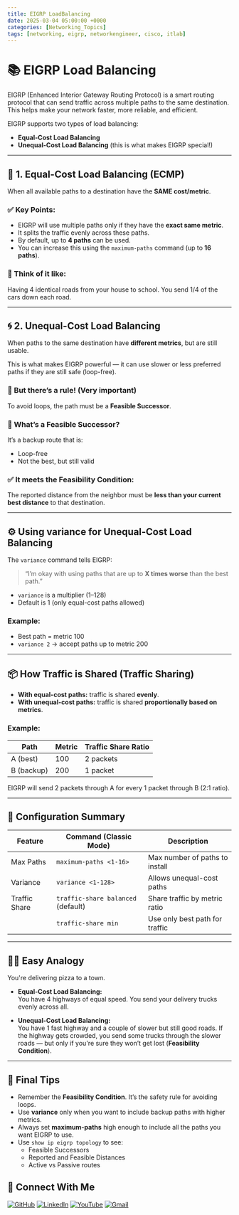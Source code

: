 ```yaml
---
title: EIGRP LoadBalancing
date: 2025-03-04 05:00:00 +0000
categories: [Networking_Topics]
tags: [networking, eigrp, networkengineer, cisco, itlab]
---
```


# 📚 EIGRP Load Balancing

EIGRP (Enhanced Interior Gateway Routing Protocol) is a smart routing protocol that can send traffic across multiple paths to the same destination. This helps make your network faster, more reliable, and efficient.

EIGRP supports two types of load balancing:

- **Equal-Cost Load Balancing**
- **Unequal-Cost Load Balancing** (this is what makes EIGRP special!)

---

## 🔁 1. Equal-Cost Load Balancing (ECMP)

When all available paths to a destination have the **SAME cost/metric**.

### ✅ Key Points:
- EIGRP will use multiple paths only if they have the **exact same metric**.
- It splits the traffic evenly across these paths.
- By default, up to **4 paths** can be used.
- You can increase this using the `maximum-paths` command (up to **16 paths**).

### 🧠 Think of it like:
Having 4 identical roads from your house to school. You send 1/4 of the cars down each road.

---

## 🌀 2. Unequal-Cost Load Balancing

When paths to the same destination have **different metrics**, but are still usable.

This is what makes EIGRP powerful — it can use slower or less preferred paths if they are still safe (loop-free).

### 🚨 But there’s a rule! (Very important)

To avoid loops, the path must be a **Feasible Successor**.

### 🔐 What’s a Feasible Successor?

It’s a backup route that is:
- Loop-free
- Not the best, but still valid

### ✅ It meets the Feasibility Condition:

The reported distance from the neighbor must be **less than your current best distance** to that destination.

---

## ⚙️ Using variance for Unequal-Cost Load Balancing

The `variance` command tells EIGRP:

> “I’m okay with using paths that are up to **X times worse** than the best path.”

- `variance` is a multiplier (1–128)
- Default is 1 (only equal-cost paths allowed)

### Example:

- Best path = metric 100
- `variance 2` → accept paths up to metric 200

---

## 📦 How Traffic is Shared (Traffic Sharing)

- **With equal-cost paths:** traffic is shared **evenly**.
- **With unequal-cost paths:** traffic is shared **proportionally based on metrics**.

### Example:

| Path | Metric | Traffic Share Ratio |
|-------|--------|---------------------|
| A (best) | 100    | 2 packets            |
| B (backup) | 200    | 1 packet             |

EIGRP will send 2 packets through A for every 1 packet through B (2:1 ratio).

---

## 🧰 Configuration Summary

| Feature         | Command (Classic Mode)         | Description                          |
|-----------------|-------------------------------|------------------------------------|
| Max Paths       | `maximum-paths <1-16>`         | Max number of paths to install     |
| Variance        | `variance <1-128>`             | Allows unequal-cost paths           |
| Traffic Share   | `traffic-share balanced` (default) | Share traffic by metric ratio  |
|                 | `traffic-share min`            | Use only best path for traffic      |

---

## 👨‍🏫 Easy Analogy

You're delivering pizza to a town.

- **Equal-Cost Load Balancing:**  
  You have 4 highways of equal speed. You send your delivery trucks evenly across all.

- **Unequal-Cost Load Balancing:**  
  You have 1 fast highway and a couple of slower but still good roads. If the highway gets crowded, you send some trucks through the slower roads — but only if you're sure they won’t get lost (**Feasibility Condition**).

---

## 🧠 Final Tips

- Remember the **Feasibility Condition**. It’s the safety rule for avoiding loops.
- Use **variance** only when you want to include backup paths with higher metrics.
- Always set **maximum-paths** high enough to include all the paths you want EIGRP to use.
- Use `show ip eigrp topology` to see:
  - Feasible Successors
  - Reported and Feasible Distances
  - Active vs Passive routes


## 🙌 Connect With Me

[![GitHub](https://img.shields.io/badge/GitHub-Profile-black?style=for-the-badge&logo=github)](https://github.com/Ntwork-Beginner)
[![LinkedIn](https://img.shields.io/badge/LinkedIn-Connect-blue?style=for-the-badge&logo=linkedin)](https://www.linkedin.com/in/ntworkbeginner/)
[![YouTube](https://img.shields.io/badge/YouTube-Subscribe-red?style=for-the-badge&logo=youtube)](https://www.youtube.com/@Ntwork_Beginner)
[![Gmail](https://img.shields.io/badge/Gmail-Mail-red?style=for-the-badge&logo=gmail)](mailto:your.bittudhillon011@gmail.com)
